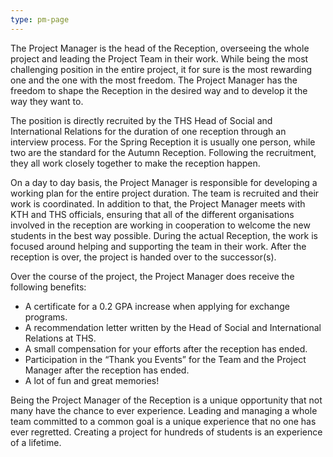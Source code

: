 ```yaml
---
type: pm-page
---
```

The Project Manager is the head of the Reception, overseeing the whole project and leading the Project Team in their work. While being the most challenging position in the entire project, it for sure is the most rewarding one and the one with the most freedom. The Project Manager has the freedom to shape the Reception in the desired way and to develop it the way they want to. 

The position is directly recruited by the THS Head of Social and International Relations for the duration of one reception through an interview process. For the Spring Reception it is usually one person, while two are the standard for the Autumn Reception. Following the recruitment, they all work closely together to make the reception happen. 

On a day to day basis, the Project Manager is responsible for developing a working plan for the entire project duration. The team is recruited and their work is coordinated. In addition to that, the Project Manager meets with KTH and THS officials, ensuring that all of the different organisations involved in the reception are working in cooperation to welcome the new students in the best way possible. During the actual Reception, the work is focused around helping and supporting the team in their work. After the reception is over, the project is handed over to the successor(s). 

Over the course of the project, the Project Manager does receive the following benefits:

* A certificate for a 0.2 GPA increase when applying for exchange programs.
* A recommendation letter written by the Head of Social and International Relations at THS.
* A small compensation for your efforts after the reception has ended.
* Participation in the “Thank you Events” for the Team and the Project Manager after the reception has ended.
* A lot of fun and great memories!

Being the Project Manager of the Reception is a unique opportunity that not many have the chance to ever experience. Leading and managing a whole team committed to a common goal is a unique experience that no one has ever regretted. Creating a project for hundreds of students is an experience of a lifetime.
